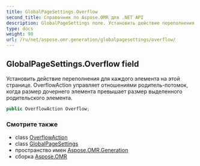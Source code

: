 ```yaml
---
title: GlobalPageSettings.Overflow
second_title: Справочник по Aspose.OMR для .NET API
description: GlobalPageSettings поле. Установить действие переполнения для каждого элемента на этой странице. OverflowAction управляет отношениями родительпотомок когда размер дочернего элемента превышает размер выделенного родительского элемента.
type: docs
weight: 90
url: /ru/net/aspose.omr.generation/globalpagesettings/overflow/
---
```

## GlobalPageSettings.Overflow field

Установить действие переполнения для каждого элемента на этой странице. OverflowAction управляет отношениями родитель-потомок, когда размер дочернего элемента превышает размер выделенного родительского элемента.

```csharp
public OverflowAction Overflow;
```

### Смотрите также

* class [OverflowAction](../../../aspose.omr.generation.overflowactions/overflowaction/)
* class [GlobalPageSettings](../)
* пространство имен [Aspose.OMR.Generation](../../globalpagesettings/)
* сборка [Aspose.OMR](../../../)


